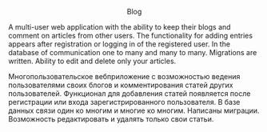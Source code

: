 <p align="center">Blog</p>
<p>A multi-user web application with the ability to keep their blogs and comment on articles from other users. The functionality for adding entries appears after registration or logging in of the registered user. In the database of communication one to many and many to many. Migrations are written. Ability to edit and delete only your articles.</p>
<p>
Многопользовательское вебприложение с возможностью ведения пользователями своих блогов и комментирования статей других пользователей. Функционал для добавления статей появляется после регистрации или входа зарегистрированного пользователя. В базе данных связи один ко многим и многие ко многим. Написаны миграции. Возможность редактировать и удалять только свои статьи.</p>

